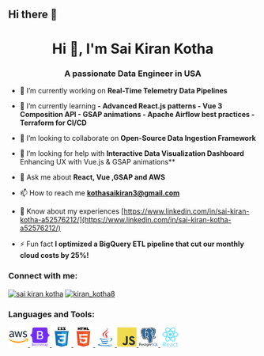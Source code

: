 ## Hi there 👋

<h1 align="center">Hi 👋, I'm Sai Kiran Kotha</h1>
<h3 align="center">A passionate Data Engineer in USA</h3>

- 🔭 I’m currently working on **Real-Time Telemetry Data Pipelines**

- 🌱 I’m currently learning **- Advanced React.js patterns - Vue 3 Composition API - GSAP animations - Apache Airflow best practices - Terraform for CI/CD**

- 👯 I’m looking to collaborate on **Open-Source Data Ingestion Framework**

- 🤝 I’m looking for help with **Interactive Data Visualization Dashboard** Enhancing UX with Vue.js & GSAP animations**

- 💬 Ask me about **React, Vue ,GSAP and AWS**

- 📫 How to reach me **kothasaikiran3@gmail.com**

- 📄 Know about my experiences [https://www.linkedin.com/in/sai-kiran-kotha-a52576212/](https://www.linkedin.com/in/sai-kiran-kotha-a52576212/)

- ⚡ Fun fact **I optimized a BigQuery ETL pipeline that cut our monthly cloud costs by 25%!**

<h3 align="left">Connect with me:</h3>
<p align="left">
<a href="https://linkedin.com/in/sai kiran kotha" target="blank"><img align="center" src="https://raw.githubusercontent.com/rahuldkjain/github-profile-readme-generator/master/src/images/icons/Social/linked-in-alt.svg" alt="sai kiran kotha" height="30" width="40" /></a>
<a href="https://instagram.com/kiran_kotha8" target="blank"><img align="center" src="https://raw.githubusercontent.com/rahuldkjain/github-profile-readme-generator/master/src/images/icons/Social/instagram.svg" alt="kiran_kotha8" height="30" width="40" /></a>
</p>

<h3 align="left">Languages and Tools:</h3>
<p align="left"> <a href="https://aws.amazon.com" target="_blank" rel="noreferrer"> <img src="https://raw.githubusercontent.com/devicons/devicon/master/icons/amazonwebservices/amazonwebservices-original-wordmark.svg" alt="aws" width="40" height="40"/> </a> <a href="https://getbootstrap.com" target="_blank" rel="noreferrer"> <img src="https://raw.githubusercontent.com/devicons/devicon/master/icons/bootstrap/bootstrap-plain-wordmark.svg" alt="bootstrap" width="40" height="40"/> </a> <a href="https://www.w3schools.com/css/" target="_blank" rel="noreferrer"> <img src="https://raw.githubusercontent.com/devicons/devicon/master/icons/css3/css3-original-wordmark.svg" alt="css3" width="40" height="40"/> </a> <a href="https://www.w3.org/html/" target="_blank" rel="noreferrer"> <img src="https://raw.githubusercontent.com/devicons/devicon/master/icons/html5/html5-original-wordmark.svg" alt="html5" width="40" height="40"/> </a> <a href="https://www.java.com" target="_blank" rel="noreferrer"> <img src="https://raw.githubusercontent.com/devicons/devicon/master/icons/java/java-original.svg" alt="java" width="40" height="40"/> </a> <a href="https://developer.mozilla.org/en-US/docs/Web/JavaScript" target="_blank" rel="noreferrer"> <img src="https://raw.githubusercontent.com/devicons/devicon/master/icons/javascript/javascript-original.svg" alt="javascript" width="40" height="40"/> </a> <a href="https://www.postgresql.org" target="_blank" rel="noreferrer"> <img src="https://raw.githubusercontent.com/devicons/devicon/master/icons/postgresql/postgresql-original-wordmark.svg" alt="postgresql" width="40" height="40"/> </a> <a href="https://reactjs.org/" target="_blank" rel="noreferrer"> <img src="https://raw.githubusercontent.com/devicons/devicon/master/icons/react/react-original-wordmark.svg" alt="react" width="40" height="40"/> </a> </p>
